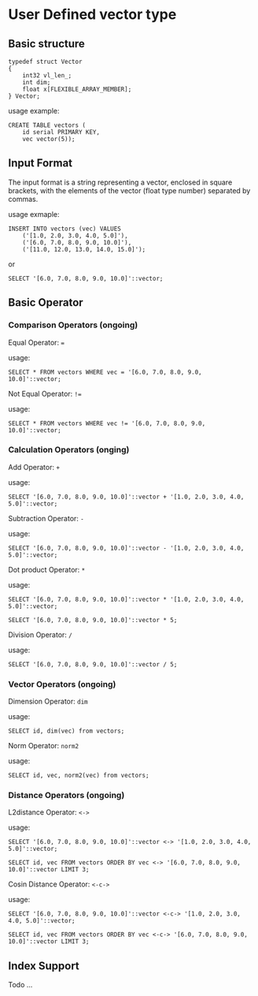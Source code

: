 # User Defined vector type

## Basic structure

```
typedef struct Vector
{
	int32 vl_len_;
	int	dim;
	float x[FLEXIBLE_ARRAY_MEMBER];
} Vector;

```

usage example:

```
CREATE TABLE vectors (
    id serial PRIMARY KEY, 
    vec vector(5));
```

## Input Format

The input format is a string representing a vector, enclosed in square brackets, with the elements of the vector (float type number) separated by commas. 

usage exmaple:

```
INSERT INTO vectors (vec) VALUES
    ('[1.0, 2.0, 3.0, 4.0, 5.0]'),
    ('[6.0, 7.0, 8.0, 9.0, 10.0]'),
    ('[11.0, 12.0, 13.0, 14.0, 15.0]');
```

or

```
SELECT '[6.0, 7.0, 8.0, 9.0, 10.0]'::vector;
```

## Basic Operator

### Comparison Operators (ongoing)

Equal Operator: `=`

usage:

```
SELECT * FROM vectors WHERE vec = '[6.0, 7.0, 8.0, 9.0, 10.0]'::vector;
```

Not Equal Operator: `!=`

usage:

```
SELECT * FROM vectors WHERE vec != '[6.0, 7.0, 8.0, 9.0, 10.0]'::vector;
```

### Calculation Operators (onging)

Add Operator: `+`

usage:

```
SELECT '[6.0, 7.0, 8.0, 9.0, 10.0]'::vector + '[1.0, 2.0, 3.0, 4.0, 5.0]'::vector;
```

Subtraction Operator: `-`

usage:

```
SELECT '[6.0, 7.0, 8.0, 9.0, 10.0]'::vector - '[1.0, 2.0, 3.0, 4.0, 5.0]'::vector;
```

Dot product Operator: `*`

usage:

```
SELECT '[6.0, 7.0, 8.0, 9.0, 10.0]'::vector * '[1.0, 2.0, 3.0, 4.0, 5.0]'::vector;

SELECT '[6.0, 7.0, 8.0, 9.0, 10.0]'::vector * 5;
```

Division Operator: `/`

usage:

```
SELECT '[6.0, 7.0, 8.0, 9.0, 10.0]'::vector / 5;
```


### Vector Operators (ongoing)

Dimension Operator: `dim`

usage:

```
SELECT id, dim(vec) from vectors;
```

Norm Operator: `norm2`

usage:

```
SELECT id, vec, norm2(vec) from vectors;
```

### Distance Operators (ongoing)

L2distance Operator: `<->`

usage:

```
SELECT '[6.0, 7.0, 8.0, 9.0, 10.0]'::vector <-> '[1.0, 2.0, 3.0, 4.0, 5.0]'::vector;

SELECT id, vec FROM vectors ORDER BY vec <-> '[6.0, 7.0, 8.0, 9.0, 10.0]'::vector LIMIT 3;
```

Cosin Distance Operator: `<-c->` 

usage:

```
SELECT '[6.0, 7.0, 8.0, 9.0, 10.0]'::vector <-c-> '[1.0, 2.0, 3.0, 4.0, 5.0]'::vector;

SELECT id, vec FROM vectors ORDER BY vec <-c-> '[6.0, 7.0, 8.0, 9.0, 10.0]'::vector LIMIT 3;
```

## Index Support

Todo ...